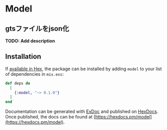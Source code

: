 # Model

## gtsファイルをjson化

**TODO: Add description**

## Installation

If [available in Hex](https://hex.pm/docs/publish), the package can be installed
by adding `model` to your list of dependencies in `mix.exs`:

```elixir
def deps do
  [
    {:model, "~> 0.1.0"}
  ]
end
```

Documentation can be generated with [ExDoc](https://github.com/elixir-lang/ex_doc)
and published on [HexDocs](https://hexdocs.pm). Once published, the docs can
be found at [https://hexdocs.pm/model](https://hexdocs.pm/model).


